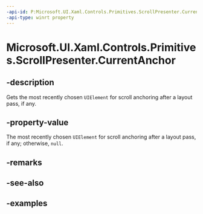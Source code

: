 ```yaml
---
-api-id: P:Microsoft.UI.Xaml.Controls.Primitives.ScrollPresenter.CurrentAnchor
-api-type: winrt property
---
```


# Microsoft.UI.Xaml.Controls.Primitives.ScrollPresenter.CurrentAnchor

<!--
public Microsoft.UI.Xaml.UIElement CurrentAnchor { get; }
-->


## -description

Gets the most recently chosen `UIElement` for scroll anchoring after a layout pass, if any.

## -property-value

The most recently chosen `UIElement` for scroll anchoring after a layout pass, if any; otherwise, `null`.

## -remarks

## -see-also

## -examples


